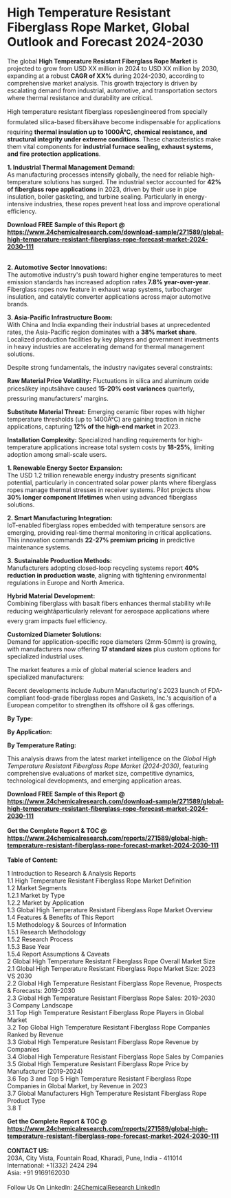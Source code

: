 <h1>High Temperature Resistant Fiberglass Rope Market, Global Outlook and Forecast 2024-2030</h1><p>The global <strong>High Temperature Resistant Fiberglass Rope Market</strong> is projected to grow from USD XX million in 2024 to USD XX million by 2030, expanding at a robust <strong>CAGR of XX%</strong> during 2024-2030, according to comprehensive market analysis. This growth trajectory is driven by escalating demand from industrial, automotive, and transportation sectors where thermal resistance and durability are critical.</p><p>High temperature resistant fiberglass ropesâengineered from specially formulated silica-based fibersâhave become indispensable for applications requiring <strong>thermal insulation up to 1000Â°C, chemical resistance, and structural integrity under extreme conditions</strong>. These characteristics make them vital components for <strong>industrial furnace sealing, exhaust systems, and fire protection applications</strong>.</p><p><strong>1. Industrial Thermal Management Demand:</strong><br>
As manufacturing processes intensify globally, the need for reliable high-temperature solutions has surged. The industrial sector accounted for <strong>42% of fiberglass rope applications</strong> in 2023, driven by their use in pipe insulation, boiler gasketing, and turbine sealing. Particularly in energy-intensive industries, these ropes prevent heat loss and improve operational efficiency.</p><div><b>Download FREE Sample of this Report @ 
            <a href="https://www.24chemicalresearch.com/download-sample/271589/global-high-temperature-resistant-fiberglass-rope-forecast-market-2024-2030-111">
            https://www.24chemicalresearch.com/download-sample/271589/global-high-temperature-resistant-fiberglass-rope-forecast-market-2024-2030-111</a></b></div><br><p><strong>2. Automotive Sector Innovations:</strong><br>
The automotive industry's push toward higher engine temperatures to meet emission standards has increased adoption rates <strong>7.8% year-over-year</strong>. Fiberglass ropes now feature in exhaust wrap systems, turbocharger insulation, and catalytic converter applications across major automotive brands.</p><p><strong>3. Asia-Pacific Infrastructure Boom:</strong><br>
With China and India expanding their industrial bases at unprecedented rates, the Asia-Pacific region dominates with a <strong>38% market share</strong>. Localized production facilities by key players and government investments in heavy industries are accelerating demand for thermal management solutions.</p><p>Despite strong fundamentals, the industry navigates several constraints:</p><p><strong>Raw Material Price Volatility:</strong> Fluctuations in silica and aluminum oxide pricesâkey inputsâhave caused <strong>15-20% cost variances</strong> quarterly, pressuring manufacturers' margins.</p><p><strong>Substitute Material Threat:</strong> Emerging ceramic fiber ropes with higher temperature thresholds (up to 1400Â°C) are gaining traction in niche applications, capturing <strong>12% of the high-end market</strong> in 2023.</p><p><strong>Installation Complexity:</strong> Specialized handling requirements for high-temperature applications increase total system costs by <strong>18-25%</strong>, limiting adoption among small-scale users.</p><p><strong>1. Renewable Energy Sector Expansion:</strong><br>
The USD 1.2 trillion renewable energy industry presents significant potential, particularly in concentrated solar power plants where fiberglass ropes manage thermal stresses in receiver systems. Pilot projects show <strong>30% longer component lifetimes</strong> when using advanced fiberglass solutions.</p><p><strong>2. Smart Manufacturing Integration:</strong><br>
IoT-enabled fiberglass ropes embedded with temperature sensors are emerging, providing real-time thermal monitoring in critical applications. This innovation commands <strong>22-27% premium pricing</strong> in predictive maintenance systems.</p><p><strong>3. Sustainable Production Methods:</strong><br>
Manufacturers adopting closed-loop recycling systems report <strong>40% reduction in production waste</strong>, aligning with tightening environmental regulations in Europe and North America.</p><p><strong>Hybrid Material Development:</strong><br>
	Combining fiberglass with basalt fibers enhances thermal stability while reducing weightâparticularly relevant for aerospace applications where every gram impacts fuel efficiency.</p><p><strong>Customized Diameter Solutions:</strong><br>
	Demand for application-specific rope diameters (2mm-50mm) is growing, with manufacturers now offering <strong>17 standard sizes</strong> plus custom options for specialized industrial uses.</p><p>The market features a mix of global material science leaders and specialized manufacturers:</p><p>Recent developments include Auburn Manufacturing's 2023 launch of FDA-compliant food-grade fiberglass ropes and Gaskets, Inc.'s acquisition of a European competitor to strengthen its offshore oil &amp; gas offerings.</p><p><strong>By Type:</strong></p><p><strong>By Application:</strong></p><p><strong>By Temperature Rating:</strong></p><p>This analysis draws from the latest market intelligence on the <em>Global High Temperature Resistant Fiberglass Rope Market (2024-2030)</em>, featuring comprehensive evaluations of market size, competitive dynamics, technological developments, and emerging application areas.</p><div><b>Download FREE Sample of this Report @ 
            <a href="https://www.24chemicalresearch.com/download-sample/271589/global-high-temperature-resistant-fiberglass-rope-forecast-market-2024-2030-111">
            https://www.24chemicalresearch.com/download-sample/271589/global-high-temperature-resistant-fiberglass-rope-forecast-market-2024-2030-111</a></b></div><br><div><b>Get the Complete Report & TOC @ 
            <a href="https://www.24chemicalresearch.com/reports/271589/global-high-temperature-resistant-fiberglass-rope-forecast-market-2024-2030-111">
            https://www.24chemicalresearch.com/reports/271589/global-high-temperature-resistant-fiberglass-rope-forecast-market-2024-2030-111</a></b></div><br>
            <b>Table of Content:</b><p>1 Introduction to Research & Analysis Reports<br />
    1.1 High Temperature Resistant Fiberglass Rope Market Definition<br />
    1.2 Market Segments<br />
        1.2.1 Market by Type<br />
        1.2.2 Market by Application<br />
    1.3 Global High Temperature Resistant Fiberglass Rope Market Overview<br />
    1.4 Features & Benefits of This Report<br />
    1.5 Methodology & Sources of Information<br />
        1.5.1 Research Methodology<br />
        1.5.2 Research Process<br />
        1.5.3 Base Year<br />
        1.5.4 Report Assumptions & Caveats<br />
2 Global High Temperature Resistant Fiberglass Rope Overall Market Size<br />
    2.1 Global High Temperature Resistant Fiberglass Rope Market Size: 2023 VS 2030<br />
    2.2 Global High Temperature Resistant Fiberglass Rope Revenue, Prospects & Forecasts: 2019-2030<br />
    2.3 Global High Temperature Resistant Fiberglass Rope Sales: 2019-2030<br />
3 Company Landscape<br />
    3.1 Top High Temperature Resistant Fiberglass Rope Players in Global Market<br />
    3.2 Top Global High Temperature Resistant Fiberglass Rope Companies Ranked by Revenue<br />
    3.3 Global High Temperature Resistant Fiberglass Rope Revenue by Companies<br />
    3.4 Global High Temperature Resistant Fiberglass Rope Sales by Companies<br />
    3.5 Global High Temperature Resistant Fiberglass Rope Price by Manufacturer (2019-2024)<br />
    3.6 Top 3 and Top 5 High Temperature Resistant Fiberglass Rope Companies in Global Market, by Revenue in 2023<br />
    3.7 Global Manufacturers High Temperature Resistant Fiberglass Rope Product Type<br />
    3.8 T</p><div><b>Get the Complete Report & TOC @ 
            <a href="https://www.24chemicalresearch.com/reports/271589/global-high-temperature-resistant-fiberglass-rope-forecast-market-2024-2030-111">
            https://www.24chemicalresearch.com/reports/271589/global-high-temperature-resistant-fiberglass-rope-forecast-market-2024-2030-111</a></b></div><br><b>CONTACT US:</b><br>
            203A, City Vista, Fountain Road, Kharadi, Pune, India - 411014<br>
            International: +1(332) 2424 294<br>
            Asia: +91 9169162030 <br><br>
            Follow Us On LinkedIn: <a href="https://www.linkedin.com/company/24chemicalresearch/">24ChemicalResearch LinkedIn</a>